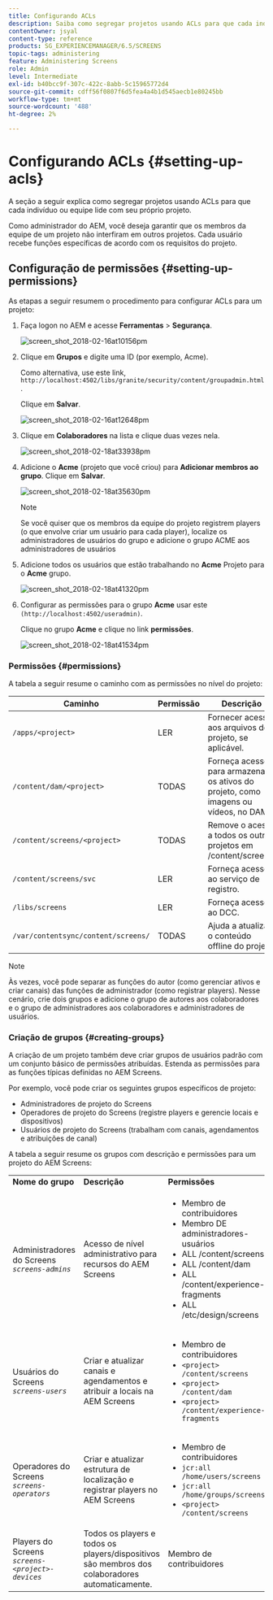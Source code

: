 ```yaml
---
title: Configurando ACLs
description: Saiba como segregar projetos usando ACLs para que cada indivíduo ou equipe lide com seu próprio projeto.
contentOwner: jsyal
content-type: reference
products: SG_EXPERIENCEMANAGER/6.5/SCREENS
topic-tags: administering
feature: Administering Screens
role: Admin
level: Intermediate
exl-id: b40bcc9f-307c-422c-8abb-5c15965772d4
source-git-commit: cdff56f0807f6d5fea4a4b1d545aecb1e80245bb
workflow-type: tm+mt
source-wordcount: '488'
ht-degree: 2%

---
```


# Configurando ACLs {#setting-up-acls}

A seção a seguir explica como segregar projetos usando ACLs para que cada indivíduo ou equipe lide com seu próprio projeto.

Como administrador do AEM, você deseja garantir que os membros da equipe de um projeto não interfiram em outros projetos. Cada usuário recebe funções específicas de acordo com os requisitos do projeto.

## Configuração de permissões {#setting-up-permissions}

As etapas a seguir resumem o procedimento para configurar ACLs para um projeto:

1. Faça logon no AEM e acesse **Ferramentas** > **Segurança**.

   ![screen_shot_2018-02-16at10156pm](assets/screen_shot_2018-02-16at10156pm.png)

1. Clique em **Grupos** e digite uma ID (por exemplo, Acme).

   Como alternativa, use este link, `http://localhost:4502/libs/granite/security/content/groupadmin.html`.

   Clique em **Salvar**.

   ![screen_shot_2018-02-16at12648pm](assets/screen_shot_2018-02-16at12648pm.png)

1. Clique em **Colaboradores** na lista e clique duas vezes nela.

   ![screen_shot_2018-02-18at33938pm](assets/screen_shot_2018-02-18at33938pm.png)

1. Adicione o **Acme** (projeto que você criou) para **Adicionar membros ao grupo**. Clique em **Salvar**.

   ![screen_shot_2018-02-18at35630pm](assets/screen_shot_2018-02-18at35630pm.png)

   >[!NOTE]
   >
   >Se você quiser que os membros da equipe do projeto registrem players (o que envolve criar um usuário para cada player), localize os administradores de usuários do grupo e adicione o grupo ACME aos administradores de usuários

1. Adicione todos os usuários que estão trabalhando no **Acme** Projeto para o **Acme** grupo.

   ![screen_shot_2018-02-18at41320pm](assets/screen_shot_2018-02-18at41320pm.png)

1. Configurar as permissões para o grupo **Acme** usar este `(http://localhost:4502/useradmin)`.

   Clique no grupo **Acme** e clique no link **permissões**.

   ![screen_shot_2018-02-18at41534pm](assets/screen_shot_2018-02-18at41534pm.png)

### Permissões {#permissions}

A tabela a seguir resume o caminho com as permissões no nível do projeto:

| **Caminho** | **Permissão** | **Descrição** |
|---|---|---|
| `/apps/<project>` | LER | Fornecer acesso aos arquivos do projeto, se aplicável. |
| `/content/dam/<project>` | TODAS | Forneça acesso para armazenar os ativos do projeto, como imagens ou vídeos, no DAM. |
| `/content/screens/<project>` | TODAS | Remove o acesso a todos os outros projetos em /content/screens. |
| `/content/screens/svc` | LER | Forneça acesso ao serviço de registro. |
| `/libs/screens` | LER | Forneça acesso ao DCC. |
| `/var/contentsync/content/screens/` | TODAS | Ajuda a atualizar o conteúdo offline do projeto. |

>[!NOTE]
>
>Às vezes, você pode separar as funções do autor (como gerenciar ativos e criar canais) das funções de administrador (como registrar players). Nesse cenário, crie dois grupos e adicione o grupo de autores aos colaboradores e o grupo de administradores aos colaboradores e administradores de usuários.

### Criação de grupos {#creating-groups}

A criação de um projeto também deve criar grupos de usuários padrão com um conjunto básico de permissões atribuídas. Estenda as permissões para as funções típicas definidas no AEM Screens.

Por exemplo, você pode criar os seguintes grupos específicos de projeto:

* Administradores de projeto do Screens
* Operadores de projeto do Screens (registre players e gerencie locais e dispositivos)
* Usuários de projeto do Screens (trabalham com canais, agendamentos e atribuições de canal)

A tabela a seguir resume os grupos com descrição e permissões para um projeto do AEM Screens:

<table>
 <tbody>
  <tr>
   <td><strong>Nome do grupo</strong></td>
   <td><strong>Descrição</strong></td>
   <td><strong>Permissões</strong></td>
  </tr>
  <tr>
   <td>Administradores do Screens<br /> <em><code>screens-admins</code></em></td>
   <td>Acesso de nível administrativo para recursos do AEM Screens</td>
   <td>
    <ul>
     <li>Membro de contribuidores</li>
     <li>Membro DE administradores-usuários</li>
     <li>ALL /content/screens</li>
     <li>ALL /content/dam</li>
     <li>ALL /content/experience-fragments</li>
     <li>ALL /etc/design/screens</li>
    </ul> </td>
  </tr>
  <tr>
   <td>Usuários do Screens<br /> <em><code>screens-users</code></em></td>
   <td>Criar e atualizar canais e agendamentos e atribuir a locais na AEM Screens</td>
   <td>
    <ul>
     <li>Membro de contribuidores</li>
     <li><code>&lt;project&gt; /content/screens</code></li>
     <li><code>&lt;project&gt; /content/dam</code></li>
     <li><code>&lt;project&gt; /content/experience-fragments</code></li>
    </ul> </td>
  </tr>
  <tr>
   <td>Operadores do Screens<br /> <em><code>screens-operators</code></em></td>
   <td>Criar e atualizar estrutura de localização e registrar players no AEM Screens</td>
   <td>
    <ul>
     <li>Membro de contribuidores</li>
     <li><code>jcr:all /home/users/screens</code></li>
     <li><code>jcr:all /home/groups/screens</code></li>
     <li><code>&lt;project&gt; /content/screens</code></li>
    </ul> </td>
  </tr>
  <tr>
   <td>Players do Screens<br /> <em><code>screens-&lt;project&gt;-devices</code></em></td>
   <td>Todos os players e todos os players/dispositivos são membros dos colaboradores automaticamente.</td>
   <td><p> Membro de contribuidores</p> </td>
  </tr>
 </tbody>
</table>
